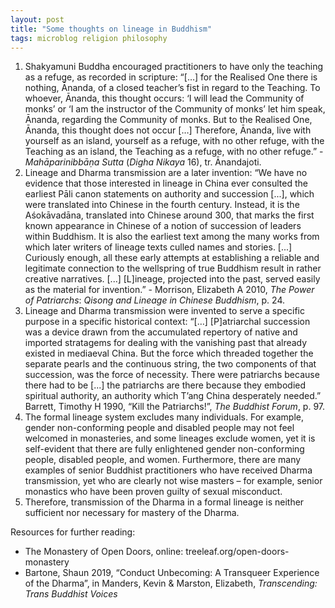 ```yaml
---
layout: post
title: "Some thoughts on lineage in Buddhism"
tags: microblog religion philosophy
---
```

1. Shakyamuni Buddha encouraged practitioners to have only the teaching as a refuge, as recorded in scripture: “[…] for the Realised One there is nothing, Ānanda, of a closed teacher’s fist in regard to the Teaching. To whoever, Ānanda, this thought occurs: ‘I will lead the Community of monks’ or ‘I am the instructor of the Community of monks’ let him speak, Ānanda, regarding the Community of monks. But to the Realised One, Ānanda, this thought does not occur […] Therefore, Ānanda, live with yourself as an island, yourself as a refuge, with no other refuge, with the Teaching as an island, the Teaching as a refuge, with no other refuge.” - *Mahāparinibbāṇa Sutta* (*Digha Nikaya* 16), tr. Ānandajoti.
2. Lineage and Dharma transmission are a later invention: “We have no evidence that those interested in lineage in China ever consulted the earliest Pāli canon statements on authority and succession [...], which were translated into Chinese in the fourth century. Instead, it is the Aśokāvadāna, translated into Chinese around 300, that marks the first known appearance in Chinese of a notion of succession of leaders within Buddhism. It is also the earliest text among the many works from which later writers of lineage texts culled names and stories. [...] Curiously enough, all these early attempts at establishing a reliable and legitimate connection to the wellspring of true Buddhism result in rather creative narratives. [...] [L]ineage, projected into the past, served easily as the material for invention.” - Morrison, Elizabeth A 2010, *The Power of Patriarchs*: *Qisong and Lineage in Chinese Buddhism*, p. 24.
3. Lineage and Dharma transmission were invented to serve a specific purpose in a specific historical context: “[…] [P]atriarchal succession was a device drawn from the accumulated repertory of native and imported stratagems for dealing with the vanishing past that already existed in mediaeval China. But the force which threaded together the separate pearls and the continuous string, the two components of that succession, was the force of necessity. There were patriarchs because there had to be [...] the patriarchs are there because they embodied spiritual authority, an authority which T’ang China desperately needed.” Barrett, Timothy H 1990, “Kill the Patriarchs!”, *The Buddhist Forum*, p. 97.
4. The formal lineage system excludes many individuals. For example, gender non-conforming people and disabled people may not feel welcomed in monasteries, and some lineages exclude women, yet it is self-evident that there are fully enlightened gender non-conforming people, disabled people, and women. Furthermore, there are many examples of senior Buddhist practitioners who have received Dharma transmission, yet who are clearly not wise masters – for example, senior monastics who have been proven guilty of sexual misconduct.
5. Therefore, transmission of the Dharma in a formal lineage is neither sufficient nor necessary for mastery of the Dharma.

Resources for further reading:
- The Monastery of Open Doors, online: treeleaf.org/open-doors-monastery
- Bartone, Shaun 2019, “Conduct Unbecoming: A Transqueer Experience of the Dharma”, in Manders, Kevin & Marston, Elizabeth, *Transcending: Trans Buddhist Voices*
